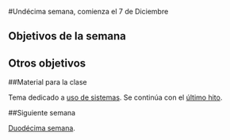 #Undécima semana, comienza el 7 de Diciembre

## Objetivos de la semana


## Otros objetivos


##Material para la clase

Tema dedicado a
[uso de sistemas](http://jj.github.io/IV/documentos/temas/Uso_de_sistemas). Se
continúa con el 
[último hito](http://jj.github.io/IV/documentos/proyecto/5.IaaS). 


##Siguiente semana

[Duodécima semana](12-semana.md). 
